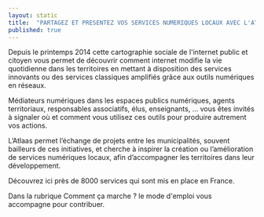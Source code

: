 ```yaml
---
layout: static
title:  "PARTAGEZ ET PRESENTEZ VOS SERVICES NUMERIQUES LOCAUX AVEC L'ATLAAS"
published: true
---
```


Depuis le printemps 2014 cette cartographie sociale de l'internet public et citoyen vous permet de découvrir comment internet modifie la vie quotidienne dans les territoires en mettant à disposition des services innovants ou des services classiques amplifiés grâce aux outils numériques en réseaux.

Médiateurs numériques dans les espaces publics numériques, agents territoriaux, responsables associatifs, élus, enseignants, ... vous êtes invités à signaler où et comment vous utilisez ces outils pour produire autrement vos actions.

L’Atlaas permet l’échange de projets entre les municipalités, souvent bailleurs de ces initiatives, et cherche à inspirer la création ou l’amélioration de services numériques locaux, afin d’accompagner les territoires dans leur développement.

Découvrez ici près de 8000 services qui sont mis en place en France.

Dans la rubrique Comment ça marche ? le mode d'emploi vous accompagne pour contribuer.
